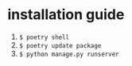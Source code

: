 # installation guide

1. `$ poetry shell` 
2. `$ poetry update package`
3. `$ python manage.py runserver`

